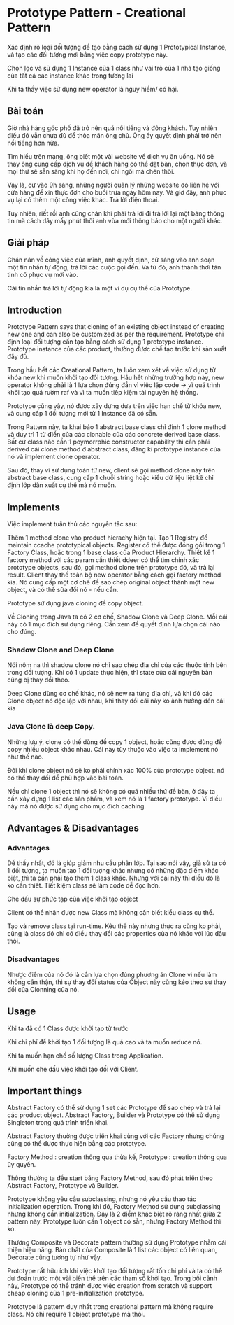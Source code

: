 # Prototype Pattern - Creational Pattern
Xác định rõ loại đối tượng để tạo bằng cách sử dụng 1 Prototypical Instance, và tạo các đối tượng mới bằng việc copy prototype này.

Chọn lọc và sử dụng 1 Instance của 1 class như vai trò của 1 nhà tạo giống của tất cả các instance khác trong tương lai

Khi ta thấy việc sử dụng new operator là nguy hiểm/ có hại.

## Bài toán
Giờ nhà hàng góc phố đã trở nên quá nổi tiếng và đông khách. Tuy nhiên điều đó vẫn chưa đủ để thỏa mãn ông chủ. Ông ấy quyết định phải trở nên nổi tiếng hơn nữa.

Tìm hiểu trên mạng, ông biết một vài website về dịch vụ ăn uống. Nó sẽ thay ông cung cấp dịch vụ để khách hàng có thể đặt bàn, chọn thực đơn, và mọi thứ sẽ sẵn sàng khi họ đến nơi, chỉ ngồi mà chén thôi.

Vậy là, cứ vào 9h sáng, những người quản lý những website đó liên hệ với cửa hàng để xin thực đơn cho buổi trưa ngày hôm nay. Và giờ đây, anh phục vụ lại có thêm một công việc khác. Trả lời điện thoại.

Tuy nhiên, riết rồi anh cũng chán khi phải trả lời đi trả lời lại một bảng thông tin mà cách dây mấy phút thôi anh vừa mới thông báo cho một người khác.

## Giải pháp
Chán nản về công việc của mình, anh quyết định, cứ sáng vào anh soạn một tin nhắn tự động, trả lời các cuộc gọi đến. Và từ đó, anh thảnh thơi tán tỉnh cô phục vụ mới vào.

Cái tin nhắn trả lời tự động kia là một ví dụ cụ thể của Prototype.

## Introduction
Prototype Pattern says that cloning of an existing object instead of creating new one and can also be customized as per the requirement.
Prototype chỉ định loại đối tượng cần tạo bằng cách sử dụng 1 prototype instance. Prototype instance của các product, thường được chế tạo trước khi sản xuất đầy đủ.

Trong hầu hết các Creational Pattern, ta luôn xem xét về việc sử dụng từ khóa new khi muốn khởi tạo đối tượng. Hầu hết những trường hợp này, new operator không phải là 1 lựa chọn đúng đắn vì việc lặp code -> vì quá trình khởi tạo quá rườm raf và vì ta muốn tiếp kiệm tài nguyên hệ thống.

Prototype cũng vậy, nó được xây dựng dựa trên việc hạn chế từ khóa new, và cung cấp 1 đối tượng mới từ 1 Instance đã có sẵn.

Trong Pattern này, ta khai báo 1 abstract base class chỉ định 1 clone method và duy trì 1 từ điển của các clonable của các concrete derived base class. Bất cứ class nào cần 1 poymorrphic constructor capability thì cần phải derived cái clone method ở abstract class, đăng kí prototype instance của nó và implement clone operator.

Sau đó, thay vì sử dụng toán tử new, client sẽ gọi method clone này trên abstract base class, cung cấp 1 chuỗi string hoặc kiểu dữ liệu liệt kê chỉ định lớp dẫn xuất cụ thể mà nó muốn.

## Implements
Việc implement tuân thủ các nguyên tâc sau:

Thêm 1 method clone vào product hierachy hiện tại.
Tạo 1 Registry để maintain ccache prototypical objects. Register có thể được đóng gói trong 1 Factory Class, hoặc trong 1 base class của Product Hierarchy.
Thiết kế 1 factory method với các param cần thiết ddeer có thể tìm chính xác prototype objects, sau đó, gọi method clone trên prototype đó, và trả lại result.
Client thay thế toàn bộ new operator bằng cách gọi factory method kia.
Nó cung cấp một cơ chế để sao chép original object thành một new object, và có thể sửa đổi nó - nếu cần.

Prototype sử dụng java cloning để copy object.


Về Cloning trong Java ta có 2 cơ chế, Shadow Clone và Deep Clone. Mỗi cái này có 1 mục đích sử dụng riêng. Cần xem để quyết định lựa chọn cái nào cho đúng.

### Shadow Clone and Deep Clone
Nói nôm na thì shadow clone nó chỉ sao chép địa chỉ của các thuộc tính bên trong đối tượng. Khi có 1 update thực hiện, thì state của cái nguyên bản cũng bị thay đổi theo.

Deep Clone dùng cơ chế khác, nó sẽ new ra từng địa chỉ, và khi đó các Clone object nó độc lập với nhau, khi thay đổi cái này ko ảnh hưởng đến cái kia

### Java Clone là deep Copy.

Những lưu ý, clone có thể dùng để copy 1 object, hoặc cũng được dùng để copy nhiều object khác nhau. Cái này tùy thuộc vào việc ta implement nó như thế nào.

Đôi khi clone object nó sẽ ko phải chính xác 100% của prototype object, nó có thể thay đổi để phù hợp vào bài toán.

Nếu chỉ clone 1 object thì nó sẽ không có quá nhiều thứ để bàn, ở đây ta cần xây dựng 1 list các sản phẩm, và xem nó là 1 factory prototype. Vì điều này mà nó được sử dụng cho mục đích caching.

## Advantages & Disadvantages

### Advantages
Dễ thấy nhất, đó là giúp giảm nhu cầu phân lớp. Tại sao nói vậy, giả sử ta có 1 đối tượng, ta muốn tạo 1 đối tượng khác nhưng có những đặc điểm khác biệt, thì ta cần phải tạo thêm 1 class khác. Nhưng với cái này thì điều đó là ko cần thiết. Tiết kiệm class sẽ làm code dễ đọc hơn.

Che dấu sự phức tạp của việc khởi tạo object

Client có thể nhận được new Class mà không cần biết kiểu class cụ thể.

Tạo và remove class tại run-time. Kêu thế này nhưng thực ra cũng ko phải, cũng là class đó chỉ có điều thay đổi các properties của nó khác với lúc đầu thôi.

### Disadvantages
Nhược điểm của nó đó là cần lựa chọn đúng phương án Clone vì nếu làm không cẩn thận, thì sự thay đổi status của Object này cũng kéo theo sự thay đổi của Clonning của nó.

## Usage
Khi ta đã có 1 Class được khởi tạo từ trước

Khi chi phí để khởi tạo 1 đối tượng là quá cao và ta muốn reduce nó.

Khi ta muốn hạn chế số lượng Class trong Application.

Khi muốn che dấu việc khởi tạo đối với Client.

## Important things
Abstract Factory có thể sử dụng 1 set các Prototype để sao chép và trả lại các product object. Abstract Factory, Builder và Prototype có thể sử dụng Singleton trong quá trình triển khai.

Abstract Factory thường được triển khai cùng với các Factory nhưng chúng cũng có thể được thực hiện bằng các prototype.

Factory Method : creation thông qua thừa kế, Prototype : creation thông qua ủy quyền.

Thông thường ta đều start bằng Factory Method, sau đó phát triển theo Abstract Factory, Prototype và Builder.

Prototype không yêu cầu subclassing, nhưng nó yêu cầu thao tác initialization operation. Trong khi đó, Factory Method sử dụng subclassing nhưng không cần initialization. Đây là 2 điểm khác biệt rõ ràng nhất giữa 2 pattern này. Prototype luôn cần 1 object có sẵn, nhưng Factory Method thì ko.

Thường Composite và Decorate pattern thường sử dụng Prototype nhằm cải thiện hiệu năng. Bản chất của Composite là 1 list các object có liên quan, Decorate cũng tương tự như vậy.

Prototype rất hữu ích khi việc khởi tạo đối tượng rất tốn chi phí và ta có thể dự đoán trước một vài biến thể trên các tham số khởi tạo. Trong bối cảnh này, Prototype có thể tránh được việc creation from scratch và support cheap cloning của 1 pre-initialization prototype.

Prototype là pattern duy nhất trong creational pattern mà không require class. Nó chỉ require 1 object prototype mà thôi.
